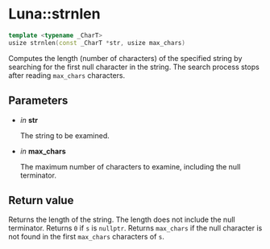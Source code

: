 # Luna::strnlen

```c++
template <typename _CharT>
usize strnlen(const _CharT *str, usize max_chars)
```

Computes the length (number of characters) of the specified string by searching for the first null character in the string. The search process stops after reading `max_chars` characters. 



## Parameters
* *in* **str**

    The string to be examined. 

* *in* **max_chars**

    The maximum number of characters to examine, including the null terminator. 

## Return value
Returns the length of the string. The length does not include the null terminator. Returns `0` if `s` is `nullptr`. Returns `max_chars` if the null character is not found in the first `max_chars` characters of `s`. 

